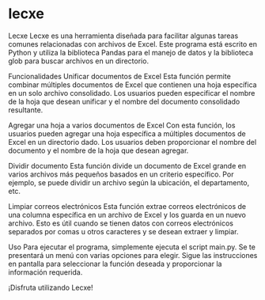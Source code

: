 # lecxe
Lecxe
Lecxe es una herramienta diseñada para facilitar algunas tareas comunes relacionadas con archivos de Excel. Este programa está escrito en Python y utiliza la biblioteca Pandas para el manejo de datos y la biblioteca glob para buscar archivos en un directorio.

Funcionalidades
Unificar documentos de Excel
Esta función permite combinar múltiples documentos de Excel que contienen una hoja específica en un solo archivo consolidado. Los usuarios pueden especificar el nombre de la hoja que desean unificar y el nombre del documento consolidado resultante.

Agregar una hoja a varios documentos de Excel
Con esta función, los usuarios pueden agregar una hoja específica a múltiples documentos de Excel en un directorio dado. Los usuarios deben proporcionar el nombre del documento y el nombre de la hoja que desean agregar.

Dividir documento
Esta función divide un documento de Excel grande en varios archivos más pequeños basados en un criterio específico. Por ejemplo, se puede dividir un archivo según la ubicación, el departamento, etc.

Limpiar correos electrónicos
Esta función extrae correos electrónicos de una columna específica en un archivo de Excel y los guarda en un nuevo archivo. Esto es útil cuando se tienen datos con correos electrónicos separados por comas u otros caracteres y se desean extraer y limpiar.

Uso
Para ejecutar el programa, simplemente ejecuta el script main.py. Se te presentará un menú con varias opciones para elegir. Sigue las instrucciones en pantalla para seleccionar la función deseada y proporcionar la información requerida.

¡Disfruta utilizando Lecxe!

